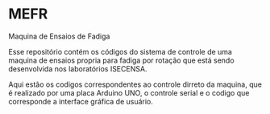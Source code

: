 ﻿# MEFR
Maquina de Ensaios de Fadiga

Esse repositório contém os códigos do sistema de controle de uma maquina de ensaios propria para fadiga por rotação que está sendo desenvolvida nos laboratórios ISECENSA. 

Aqui estão os codigos correspondentes ao controle dirreto da maquina, que é realizado por uma placa Arduino UNO, o controle serial e o codigo que corresponde a interface gráfica de usuário.

